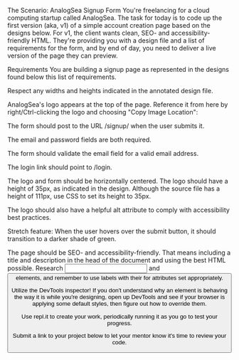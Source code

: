 The Scenario: AnalogSea Signup Form
You're freelancing for a cloud computing startup called AnalogSea. The task for today is to code up the first version (aka, v1) of a simple account creation page based on the designs below. For v1, the client wants clean, SEO- and accessibility-friendly HTML. They're providing you with a design file and a list of requirements for the form, and by end of day, you need to deliver a live version of the page they can preview.

Requirements
You are building a signup page as represented in the designs found below this list of requirements.

Respect any widths and heights indicated in the annotated design file.

AnalogSea's logo appears at the top of the page. Reference it from here by right/Ctrl-clicking the logo and choosing "Copy Image Location":


The form should post to the URL /signup/ when the user submits it.

The email and password fields are both required.

The form should validate the email field for a valid email address.

The login link should point to /login.

The logo and form should be horizontally centered. The logo should have a height of 35px, as indicated in the design. Although the source file has a height of 111px, use CSS to set its height to 35px.

The logo should also have a helpful alt attribute to comply with accessibility best practices.

Stretch feature: When the user hovers over the submit button, it should transition to a darker shade of green.

The page should be SEO- and accessibility-friendly. That means including a title and description in the head of the document and using the best HTML possible. Research <input> and <button> elements, and remember to use labels with their for attributes set appropriately.

Utilize the DevTools inspector! If you don't understand why an element is behaving the way it is while you're designing, open up DevTools and see if your browser is applying some default styles, then figure out how to override them.

Use repl.it to create your work, periodically running it as you go to test your progress.

Submit a link to your project below to let your mentor know it's time to review your code.